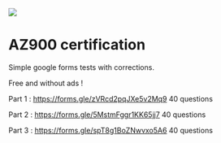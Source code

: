 ![](https://d1c2gz5q23tkk0.cloudfront.net/assets/network_events/36921/cover_picture/-default.jpg?1591809817)

# AZ900 certification

Simple google forms tests with corrections.

Free and without ads !

Part 1 : https://forms.gle/zVRcd2pqJXe5v2Mq9 40 questions

Part 2 : https://forms.gle/5MstmFggr1KK65jj7 40 questions

Part 3 : https://forms.gle/spT8g1BoZNwvxo5A6 40 questions
